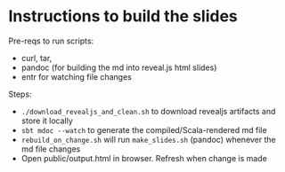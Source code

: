 


# Instructions to build the slides
Pre-reqs to run scripts:

-  curl, tar, 
-  pandoc (for building the md into reveal.js html slides)
-  entr for watching file changes

Steps:

-  `./download_revealjs_and_clean.sh` to download revealjs artifacts and store it locally
- `sbt mdoc --watch` to generate the compiled/Scala-rendered md file
- `rebuild_on_change.sh` will run `make_slides.sh` (pandoc) whenever the md file changes
- Open public/output.html in browser. Refresh when change is made
